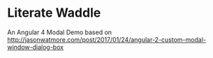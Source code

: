 # Literate Waddle

An Angular 4 Modal Demo based on http://jasonwatmore.com/post/2017/01/24/angular-2-custom-modal-window-dialog-box